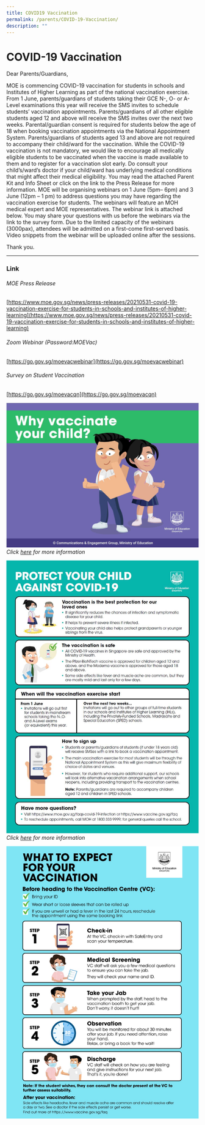 ```yaml
---
title: COVID19 Vaccination
permalink: /parents/COVID-19-Vaccination/
description: ""
---
```



COVID-19 Vaccination
====================

Dear Parents/Guardians, 

  

MOE is commencing COVID-19 vaccination for students in schools and Institutes of Higher Learning as part of the national vaccination exercise. From 1 June, parents/guardians of students taking their GCE N-, O- or A-Level examinations this year will receive the SMS invites to schedule students’ vaccination appointments. Parents/guardians of all other eligible students aged 12 and above will receive the SMS invites over the next two weeks. Parental/guardian consent is required for students below the age of 18 when booking vaccination appointments via the National Appointment System. Parents/guardians of students aged 13 and above are not required to accompany their child/ward for the vaccination. While the COVID-19 vaccination is not mandatory, we would like to encourage all medically eligible students to be vaccinated when the vaccine is made available to them and to register for a vaccination slot early. Do consult your child’s/ward’s doctor if your child/ward has underlying medical conditions that might affect their medical eligibility. You may read the attached Parent Kit and Info Sheet or click on the link to the Press Release for more information. MOE will be organising webinars on 1 June (5pm– 6pm) and 3 June (12pm – 1 pm) to address questions you may have regarding the vaccination exercise for students. The webinars will feature an MOH medical expert and MOE representatives. The webinar link is attached below. You may share your questions with us before the webinars via the link to the survey form. Due to the limited capacity of the webinars (3000pax), attendees will be admitted on a first-come first-served basis. Video snippets from the webinar will be uploaded online after the sessions. 

  

Thank you.

-----
### Link

###### MOE Press Release

[https://www.moe.gov.sg/news/press-releases/20210531-covid-19-vaccination-exercise-for-students-in-schools-and-institutes-of-higher-learning](https://www.moe.gov.sg/news/press-releases/20210531-covid-19-vaccination-exercise-for-students-in-schools-and-institutes-of-higher-learning)


###### Zoom Webinar (Password:MOEVac)

[https://go.gov.sg/moevacwebinar](https://go.gov.sg/moevacwebinar)

  

###### Survey on Student Vaccination

[https://go.gov.sg/moevacqn](https://go.gov.sg/moevacqn)


![](/images/Why%20vaccinate%20your%20child.jpeg)
_Click_ [*here*](/files/Why%20vaccinate%20your%20child.pdf) _for more information_

![](/images/vaccine.jpeg)
_Click [here](/files/Attachment%203-Vaccination%20for%20students%20Infographic.pdf) for more information_


![](/images/What%20to%20Expect_Covid%20Vaccine.jpeg)